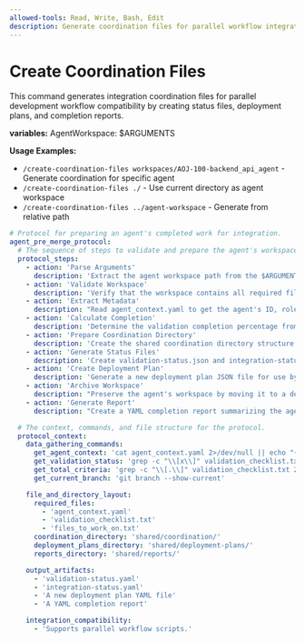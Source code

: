 ```yaml
---
allowed-tools: Read, Write, Bash, Edit
description: Generate coordination files for parallel workflow integration
---
```


# Create Coordination Files

This command generates integration coordination files for parallel development workflow compatibility by creating status files, deployment plans, and completion reports.

**variables:**
AgentWorkspace: $ARGUMENTS

**Usage Examples:**

- `/create-coordination-files workspaces/AOJ-100-backend_api_agent` - Generate coordination for specific agent
- `/create-coordination-files ./` - Use current directory as agent workspace
- `/create-coordination-files ../agent-workspace` - Generate from relative path

```yaml
# Protocol for preparing an agent's completed work for integration.
agent_pre_merge_protocol:
  # The sequence of steps to validate and prepare the agent's workspace.
  protocol_steps:
    - action: 'Parse Arguments'
      description: 'Extract the agent workspace path from the $ARGUMENTS.'
    - action: 'Validate Workspace'
      description: 'Verify that the workspace contains all required files (agent_context.yaml, validation_checklist.txt, etc.).'
    - action: 'Extract Metadata'
      description: "Read agent_context.yaml to get the agent's ID, role, and task information."
    - action: 'Calculate Completion'
      description: 'Determine the validation completion percentage from the validation_checklist.txt file.'
    - action: 'Prepare Coordination Directory'
      description: 'Create the shared coordination directory structure if it does not already exist.'
    - action: 'Generate Status Files'
      description: 'Create validation-status.json and integration-status.json with relevant metrics and compatibility info.'
    - action: 'Create Deployment Plan'
      description: 'Generate a new deployment plan JSON file for use by downstream integration scripts.'
    - action: 'Archive Workspace'
      description: "Preserve the agent's workspace by moving it to a dedicated 'workspaces' directory."
    - action: 'Generate Report'
      description: "Create a YAML completion report summarizing the agent's work and validation status."

  # The context, commands, and file structure for the protocol.
  protocol_context:
    data_gathering_commands:
      get_agent_context: 'cat agent_context.yaml 2>/dev/null || echo "{}"'
      get_validation_status: 'grep -c "\\[x\\]" validation_checklist.txt 2>/dev/null || echo "0"'
      get_total_criteria: 'grep -c "\\[.\\]" validation_checklist.txt 2>/dev/null || echo "0"'
      get_current_branch: 'git branch --show-current'

    file_and_directory_layout:
      required_files:
        - 'agent_context.yaml'
        - 'validation_checklist.txt'
        - 'files_to_work_on.txt'
      coordination_directory: 'shared/coordination/'
      deployment_plans_directory: 'shared/deployment-plans/'
      reports_directory: 'shared/reports/'

    output_artifacts:
      - 'validation-status.yaml'
      - 'integration-status.yaml'
      - 'A new deployment plan YAML file'
      - 'A YAML completion report'

    integration_compatibility:
      - 'Supports parallel workflow scripts.'
```
